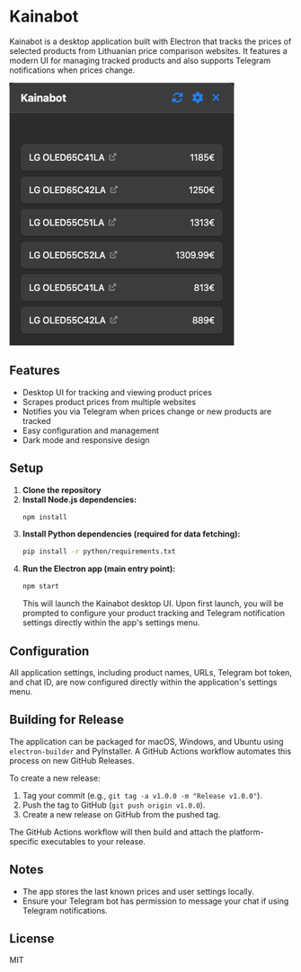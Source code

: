 # Kainabot

Kainabot is a desktop application built with Electron that tracks the prices of selected products from Lithuanian price comparison websites. It features a modern UI for managing tracked products and also supports Telegram notifications when prices change.

![Kainabot UI](screens/screen.png)

## Features
- Desktop UI for tracking and viewing product prices
- Scrapes product prices from multiple websites
- Notifies you via Telegram when prices change or new products are tracked
- Easy configuration and management
- Dark mode and responsive design

## Setup
1. **Clone the repository**
2. **Install Node.js dependencies:**
   ```bash
   npm install
   ```
3. **Install Python dependencies (required for data fetching):**
   ```bash
   pip install -r python/requirements.txt
   ```
4. **Run the Electron app (main entry point):**
   ```bash
   npm start
   ```
   This will launch the Kainabot desktop UI. Upon first launch, you will be prompted to configure your product tracking and Telegram notification settings directly within the app's settings menu.

## Configuration
All application settings, including product names, URLs, Telegram bot token, and chat ID, are now configured directly within the application's settings menu.

## Building for Release
The application can be packaged for macOS, Windows, and Ubuntu using `electron-builder` and PyInstaller. A GitHub Actions workflow automates this process on new GitHub Releases.

To create a new release:
1. Tag your commit (e.g., `git tag -a v1.0.0 -m "Release v1.0.0"`).
2. Push the tag to GitHub (`git push origin v1.0.0`).
3. Create a new release on GitHub from the pushed tag.

The GitHub Actions workflow will then build and attach the platform-specific executables to your release.

## Notes
- The app stores the last known prices and user settings locally.
- Ensure your Telegram bot has permission to message your chat if using Telegram notifications.

## License
MIT
